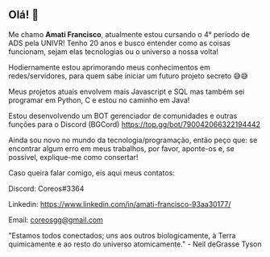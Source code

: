 <h2> Olá! 👋 </h2>
Me chamo <strong>Amati Francisco</strong>, atualmente estou cursando o 4° período de ADS pela UNIVR!
Tenho 20 anos e busco entender como as coisas funcionam, sejam elas tecnologias ou o universo
a nossa volta!

Hodiernamente estou aprimorando meus conhecimentos em redes/servidores, para quem sabe iniciar um futuro projeto
secreto 😅😅

Meus projetos atuais envolvem mais Javascript e SQL mas também sei programar em Python, C e estou no caminho em Java!

Estou desenvolvendo um BOT gerenciador de comunidades e outras funções para o Discord (BGCord)
https://top.gg/bot/790042066322194442


Ainda sou novo no mundo da tecnologia/programação, então peço que: se encontrar algum erro em meus trabalhos, 
por favor, aponte-os e, se possível, explique-me como consertar!

Caso queira falar comigo, eis aqui meus contatos:

Discord: Coreos#3364

Linkedin: https://www.linkedin.com/in/amati-francisco-93aa30177/

Email: coreosgg@gmail.com

"Estamos todos conectados; uns aos outros biologicamente, à Terra quimicamente e ao resto do universo atomicamente." - Neil deGrasse Tyson

